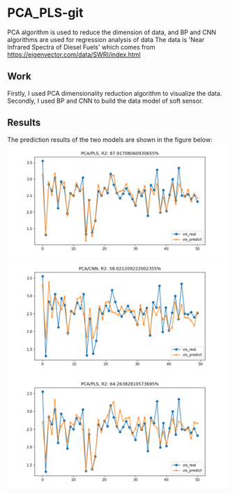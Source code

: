# PCA_PLS-git
PCA algorithm is used to reduce the dimension of data, and BP and CNN algorithms are used for regression analysis of data
The data is 'Near Infrared Spectra of Diesel Fuels' which comes from   
https://eigenvector.com/data/SWRI/index.html  
## Work
Firstly, I used PCA dimensionality reduction algorithm to visualize the data.  
Secondly, I used BP and CNN to build the data model of soft sensor.  
## Results
The prediction results of the two models are shown in the figure below:  
![image](https://github.com/Chris-Zouchenyu/PCA_PLS-git/blob/main/PCA_PLS/PCA-BP.png)  
![image](https://github.com/Chris-Zouchenyu/PCA_PLS-git/blob/main/PCA_PLS/PCA-CNN.png)  
![image](https://github.com/Chris-Zouchenyu/PCA_PLS-git/blob/main/PCA_PLS/PCA-PLS.png)
